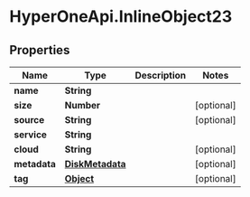 # HyperOneApi.InlineObject23

## Properties
Name | Type | Description | Notes
------------ | ------------- | ------------- | -------------
**name** | **String** |  | 
**size** | **Number** |  | [optional] 
**source** | **String** |  | [optional] 
**service** | **String** |  | 
**cloud** | **String** |  | [optional] 
**metadata** | [**DiskMetadata**](DiskMetadata.md) |  | [optional] 
**tag** | [**Object**](.md) |  | [optional] 


